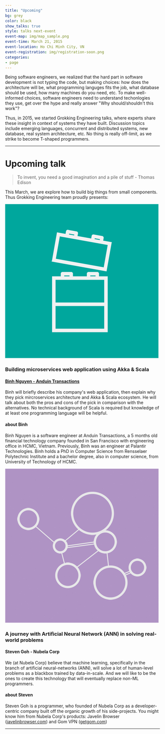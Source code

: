 ```yaml
---
title: "Upcoming"
bg: grey
color: black
show_talks: true
style: talks next-event
event-map: img/map_sample.png
event-time: March 21, 2015
event-location: Ho Chi Minh City, VN
event-registration: img/registration-soon.png
categories:
- page
---
```


Being software engineers, we realized that the hard part in software development is not typing the code, but making choices: how does the architecture will be, what programming languges fits the job, what database should be used, how many machines do you need, etc. To make well-informed choices, software engineers need to understand techonlogies they use, get over the hype and really answer "Why should/shouldn't this work"?

Thus, in 2015, we started Grokking Engineering talks, where experts share these insight in context of systems they have built. Discussion topics include emerging languages, concurrent and distributed systems, new database, real system architecture, etc. No thing is really off-limit, as we strike to become T-shaped programmers.

****

# Upcoming talk

> To invent, you need a good imagination and a pile of stuff - Thomas Edison

This March, we are explore how to build big things from small components. Thus Grokking Engineering team proudly presents:

![logo](img/talk-microservices.jpg)

### Building microservices web application using Akka & Scala

#### [Binh Nguyen - Anduin Transactions](https://anduintransact.com)

Binh will briefly describe his company's web application, then explain why they pick mircroservices architecture and Akka & Scala ecosystem.
He will talk about both the pros and cons of the pick in comparison with the alternatives. No technical background of Scala is required but knowledge of at least one programming language will be helpful.

#### about Binh

Binh Nguyen is a software engineer at Anduin Transactions, a 5 months old financial technology company founded in San Francisco with engineering office in HCMC, Vietnam. Previously, Binh was an engineer at Palantir Technologies. Binh holds a PhD in Computer Science from Rensselaer Polytechnic Institute and a bachelor degree, also in computer science, from University of Technology of HCMC.

![logo](img/talk-nna.jpg)

### A journey with Artificial Neural Network (ANN) in solving real-world problems

#### Steven Goh - Nubela Corp

We (at Nubela Corp) believe that machine learning, specifically in the branch of artificial neural-networks (ANN), will solve a lot of human-level problems as a blackbox trained by data-in-scale. And we will like to be the ones to create this technology that will eventually replace non-ML programmers.

#### about Steven

Steven Goh is a programmer, who founded of Nubela Corp as a developer-centric company built off the organic growth of his side-projects.
You might know him from Nubela Corp's products: Javelin Browser ([javelinbrowser.com](http://getgom.com/)) and Gom VPN ([getgom.com](http://getgom.com/))

*****
